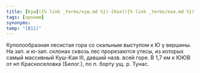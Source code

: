 ```yaml
---
title: [Куш]({% link _terms/куш.md %})-[Кая]({% link _terms/кая.md %}) II
tags: [ороним]
synonyms:
temp: "[В11]"
---
```


Куполообразная лесистая гора со скальным выступом к Ю у вершины. На зап. и
ю-зап. склонах сквозь лес прорезаются утесы, из которых самый массивный Куш-Кая
III, давший назв. всей горе. В 1,7 км к ЮЮВ от нп Красноселовка (Белог.), по п.
борту ущ. р. Тунас.
